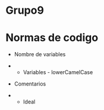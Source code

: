 # Grupo9

# Normas de codigo


- Nombre de variables
- - Variables - lowerCamelCase

- Comentarios
- - Ideal
